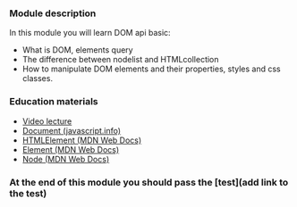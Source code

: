 ### Module description

In this module you will learn DOM api basic:

- What is DOM, elements query
- The difference between nodelist and HTMLcollection
- How to manipulate DOM elements and their properties, styles and css classes.

### Education materials

- [Video lecture](https://www.youtube.com/watch?v=VsJuPTbt1Hc&list=PLzLiprpVuH8e1YNSEXMtjOuB1uxqQLYED&index=16)
- [Document (javascript.info)](https://javascript.info/document)
- [HTMLElement (MDN Web Docs)](https://developer.mozilla.org/en-US/docs/Web/API/HTMLElement)
- [Element (MDN Web Docs)](https://developer.mozilla.org/en-US/docs/Web/API/Element)
- [Node (MDN Web Docs)](https://developer.mozilla.org/en-US/docs/Web/API/Node)

### At the end of this module you should pass the [test](add link to the test)
